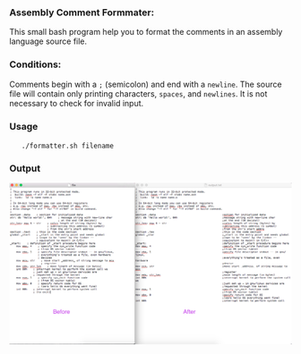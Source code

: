 
### Assembly Comment Formmater:
This small bash program help you to format the comments in an assembly language source file.


### Conditions:
Comments begin with a `;` (semicolon) and end with a `newline`.
The source file will contain only printing characters, `spaces`, and `newlines`. It is not necessary to check for invalid input.

### Usage
```
   ./formatter.sh filename
```
### Output
![alt tag](https://raw.githubusercontent.com/JeffShomali/CommentFormatter/master/example.png)
